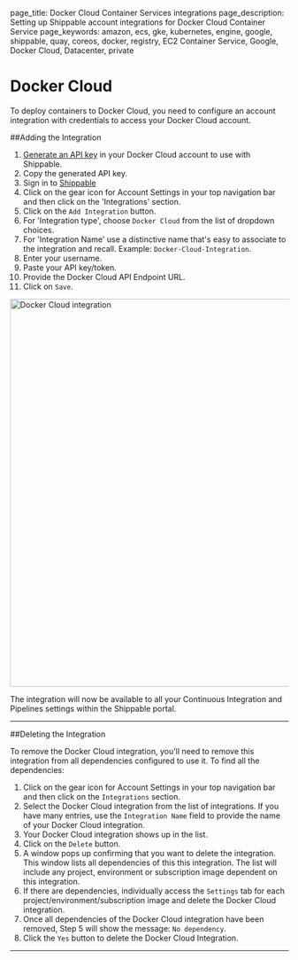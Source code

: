 page_title: Docker Cloud Container Services integrations
page_description: Setting up Shippable account integrations for Docker Cloud Container Service
page_keywords: amazon, ecs, gke, kubernetes, engine, google, shippable, quay, coreos, docker, registry, EC2 Container Service, Google, Docker Cloud, Datacenter, private

# Docker Cloud
To deploy containers to Docker Cloud, you need to configure an account integration with credentials to access your Docker Cloud account.

##Adding the Integration

1. [Generate an API key](https://cloud.docker.com/account/#container-api-key) in your Docker Cloud account to use with Shippable.
2. Copy the generated API key.
3. Sign in to [Shippable](https://app.shippable.com)
4. Click on the gear icon for Account Settings in your top navigation bar and then click on the 'Integrations' section.
5. Click on the `Add Integration` button.
6. For 'Integration type', choose `Docker Cloud` from the list of dropdown choices.
7. For 'Integration Name' use a distinctive name that's easy to associate to the integration and recall. Example: `Docker-Cloud-Integration`.
8. Enter your username.
9. Paste your API key/token.
10. Provide the Docker Cloud API Endpoint URL.
11. Click on `Save`.

<img src="/continuous_integration/images/docker_cloud_integration.png" alt="Docker Cloud integration" style="width:700px;"/>

The integration will now be available to all your Continuous Integration and Pipelines settings within the Shippable portal.

---

##Deleting the Integration

To remove the Docker Cloud integration, you'll need to remove this integration from all dependencies configured to use it. To find all the dependencies:

1. Click on the gear icon for Account Settings in your top navigation bar and then click on the `Integrations` section.
2. Select the Docker Cloud integration from the list of integrations. If you have many entries, use the `Integration Name` field to provide the name of your Docker Cloud integration.
3. Your Docker Cloud integration shows up in the list.
4. Click on the `Delete` button.
5. A window pops up confirming that you want to delete the integration. This window lists all dependencies of this this integration. The list will include any project, environment or subscription image dependent on this integration.
6. If there are dependencies, individually access the `Settings` tab for each project/environment/subscription image and delete the Docker Cloud integration.
7. Once all dependencies of the Docker Cloud integration have been removed, Step 5 will show the message: `No dependency`.
8. Click the `Yes` button to delete the Docker Cloud Integration.

--------
